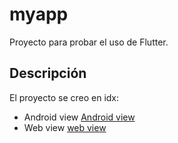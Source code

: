 # myapp

Proyecto para probar el uso de Flutter.

## Descripción

El proyecto se creo en idx:

- Android view [Android view](https://8686-idx-flutter-app-1716992004971.cluster-blu4edcrfnajktuztkjzgyxzek.cloudworkstations.dev/emulator.html?embedded=0)
- Web view [web view](https://9000-idx-flutter-app-1716992004971.cluster-blu4edcrfnajktuztkjzgyxzek.cloudworkstations.dev/?monospaceUid=194496&embedded=0)